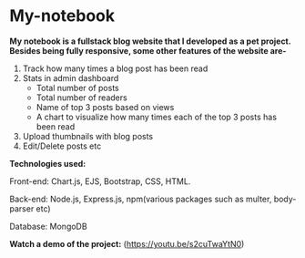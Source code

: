 # My-notebook
**My notebook is a fullstack blog website that I developed as a pet project. Besides being fully responsive, some other features of the website are-**

1. Track how many times a blog post has been read
2. Stats in admin dashboard
   * Total number of posts
   * Total number of readers
   * Name of top 3 posts based on views
   * A chart to visualize how many times each of the top 3 posts has been read
3. Upload thumbnails with blog posts
4. Edit/Delete posts etc

**Technologies used:**

Front-end: Chart.js, EJS, Bootstrap, CSS, HTML.

Back-end: Node.js, Express.js, npm(various packages such as multer, body-parser etc)

Database: MongoDB

**Watch a demo of the project:** (https://youtu.be/s2cuTwaYtN0)
